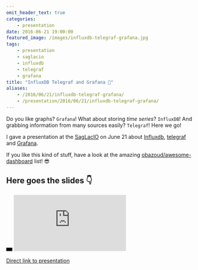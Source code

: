 ```yaml
---
omit_header_text: true
categories:
    - presentation
date: 2016-06-21 19:00:00
featured_image: /images/influxdb-telegraf-grafana.jpg
tags:
    - presentation
    - saglacio
    - influxdb
    - telegraf
    - grafana
title: "InfluxDB Telegraf and Grafana 💖"
aliases:
    - /2016/06/21/influxdb-telegraf-grafana/
    - /presentation/2016/06/21/influxdb-telegraf-grafana/
---
```



Do you like graphs? `Grafana`! What about storing _time series_? `InfluxDB`! And grabbing information from many sources easily? `Telegraf`! Here we go!

<!--more-->

I gave a presentation at the [SagLacIO][saglacio] on June 21 about [Influxdb][influxdb], [telegraf][telegraf] and [Grafana][grafana].

If you like this kind of stuff, have a look at the amazing [obazoud/awesome-dashboard](https://github.com/obazoud/awesome-dashboard) list! 😎

## Here goes the slides 👇

<div class="responsive-iframe-wrapper">
    <div class="responsive-iframe">
        <img class="ratio" src="/images/layout/placeholder_16x9.gif" alt="placeholder"/>
        <iframe src="https://docs.google.com/presentation/d/1Gna63HoVNrDhrbnGHd5Dzi_gafMu8cFc-VvpbAHUL90/embed?start=false&loop=false" frameborder="0" allowfullscreen="true" mozallowfullscreen="true" webkitallowfullscreen="true"></iframe>
    </div>
</div>

[Direct link to presentation][presentation]

[saglacio]: http://saglac.io
[influxdb]: https://www.influxdata.com/time-series-platform/influxdb/
[telegraf]: https://www.influxdata.com/time-series-platform/telegraf/
[grafana]: http://grafana.org/
[docker]: https://www.docker.com/
[presentation]: https://docs.google.com/presentation/d/1Gna63HoVNrDhrbnGHd5Dzi_gafMu8cFc-VvpbAHUL90/embed?start=false&loop=false
